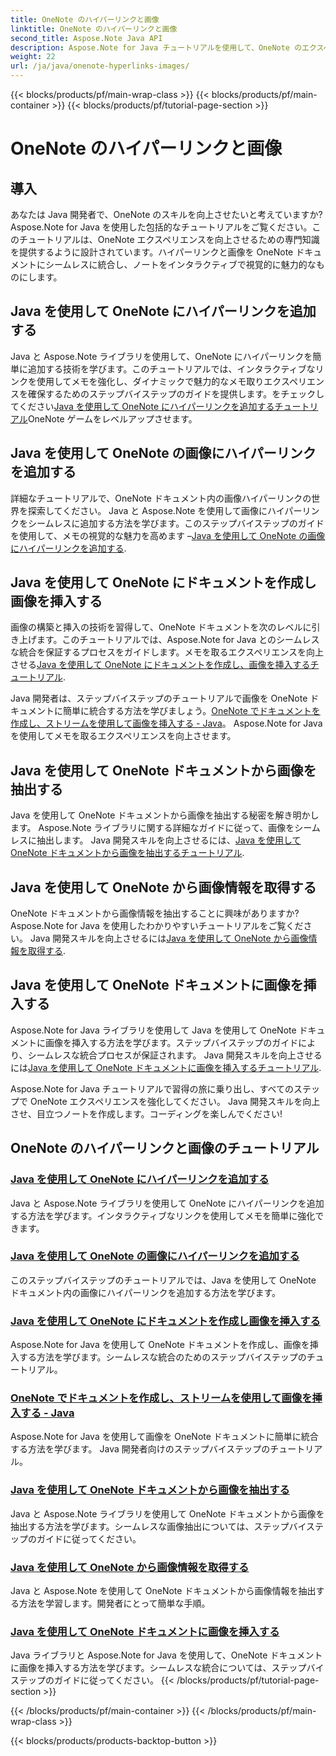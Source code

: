 ```yaml
---
title: OneNote のハイパーリンクと画像
linktitle: OneNote のハイパーリンクと画像
second_title: Aspose.Note Java API
description: Aspose.Note for Java チュートリアルを使用して、OneNote のエクスペリエンスを強化します。 Java 開発でハイパーリンクの追加、画像の挿入、画像情報の抽出をシームレスに行う方法を学びます。
weight: 22
url: /ja/java/onenote-hyperlinks-images/
---
```


{{< blocks/products/pf/main-wrap-class >}}
{{< blocks/products/pf/main-container >}}
{{< blocks/products/pf/tutorial-page-section >}}

# OneNote のハイパーリンクと画像


## 導入

あなたは Java 開発者で、OneNote のスキルを向上させたいと考えていますか? Aspose.Note for Java を使用した包括的なチュートリアルをご覧ください。このチュートリアルは、OneNote エクスペリエンスを向上させるための専門知識を提供するように設計されています。ハイパーリンクと画像を OneNote ドキュメントにシームレスに統合し、ノートをインタラクティブで視覚的に魅力的なものにします。

## Java を使用して OneNote にハイパーリンクを追加する
Java と Aspose.Note ライブラリを使用して、OneNote にハイパーリンクを簡単に追加する技術を学びます。このチュートリアルでは、インタラクティブなリンクを使用してメモを強化し、ダイナミックで魅力的なメモ取りエクスペリエンスを確保するためのステップバイステップのガイドを提供します。をチェックしてください[Java を使用して OneNote にハイパーリンクを追加するチュートリアル](./add-hyperlink/)OneNote ゲームをレベルアップさせます。

## Java を使用して OneNote の画像にハイパーリンクを追加する
詳細なチュートリアルで、OneNote ドキュメント内の画像ハイパーリンクの世界を探索してください。 Java と Aspose.Note を使用して画像にハイパーリンクをシームレスに追加する方法を学びます。このステップバイステップのガイドを使用して、メモの視覚的な魅力を高めます –[Java を使用して OneNote の画像にハイパーリンクを追加する](./add-hyperlink-to-image/).

## Java を使用して OneNote にドキュメントを作成し画像を挿入する
画像の構築と挿入の技術を習得して、OneNote ドキュメントを次のレベルに引き上げます。このチュートリアルでは、Aspose.Note for Java とのシームレスな統合を保証するプロセスをガイドします。メモを取るエクスペリエンスを向上させる[Java を使用して OneNote にドキュメントを作成し、画像を挿入するチュートリアル](./build-doc-insert-image/).

Java 開発者は、ステップバイステップのチュートリアルで画像を OneNote ドキュメントに簡単に統合する方法を学びましょう。[OneNote でドキュメントを作成し、ストリームを使用して画像を挿入する - Java](./build-doc-insert-image-stream/)。 Aspose.Note for Java を使用してメモを取るエクスペリエンスを向上させます。

## Java を使用して OneNote ドキュメントから画像を抽出する
Java を使用して OneNote ドキュメントから画像を抽出する秘密を解き明かします。 Aspose.Note ライブラリに関する詳細なガイドに従って、画像をシームレスに抽出します。 Java 開発スキルを向上させるには、[Java を使用して OneNote ドキュメントから画像を抽出するチュートリアル](./extract-images/).

## Java を使用して OneNote から画像情報を取得する
OneNote ドキュメントから画像情報を抽出することに興味がありますか? Aspose.Note for Java を使用したわかりやすいチュートリアルをご覧ください。 Java 開発スキルを向上させるには[Java を使用して OneNote から画像情報を取得する](./get-image-info/).

## Java を使用して OneNote ドキュメントに画像を挿入する
Aspose.Note for Java ライブラリを使用して Java を使用して OneNote ドキュメントに画像を挿入する方法を学びます。ステップバイステップのガイドにより、シームレスな統合プロセスが保証されます。 Java 開発スキルを向上させるには[Java を使用して OneNote ドキュメントに画像を挿入するチュートリアル](./insert-image/).

Aspose.Note for Java チュートリアルで習得の旅に乗り出し、すべてのステップで OneNote エクスペリエンスを強化してください。 Java 開発スキルを向上させ、目立つノートを作成します。コーディングを楽しんでください!
## OneNote のハイパーリンクと画像のチュートリアル
### [Java を使用して OneNote にハイパーリンクを追加する](./add-hyperlink/)
Java と Aspose.Note ライブラリを使用して OneNote にハイパーリンクを追加する方法を学びます。インタラクティブなリンクを使用してメモを簡単に強化できます。
### [Java を使用して OneNote の画像にハイパーリンクを追加する](./add-hyperlink-to-image/)
このステップバイステップのチュートリアルでは、Java を使用して OneNote ドキュメント内の画像にハイパーリンクを追加する方法を学びます。
### [Java を使用して OneNote にドキュメントを作成し画像を挿入する](./build-doc-insert-image/)
Aspose.Note for Java を使用して OneNote ドキュメントを作成し、画像を挿入する方法を学びます。シームレスな統合のためのステップバイステップのチュートリアル。
### [OneNote でドキュメントを作成し、ストリームを使用して画像を挿入する - Java](./build-doc-insert-image-stream/)
Aspose.Note for Java を使用して画像を OneNote ドキュメントに簡単に統合する方法を学びます。 Java 開発者向けのステップバイステップのチュートリアル。
### [Java を使用して OneNote ドキュメントから画像を抽出する](./extract-images/)
Java と Aspose.Note ライブラリを使用して OneNote ドキュメントから画像を抽出する方法を学びます。シームレスな画像抽出については、ステップバイステップのガイドに従ってください。
### [Java を使用して OneNote から画像情報を取得する](./get-image-info/)
Java と Aspose.Note を使用して OneNote ドキュメントから画像情報を抽出する方法を学習します。開発者にとって簡単な手順。
### [Java を使用して OneNote ドキュメントに画像を挿入する](./insert-image/)
Java ライブラリと Aspose.Note for Java を使用して、OneNote ドキュメントに画像を挿入する方法を学びます。シームレスな統合については、ステップバイステップのガイドに従ってください。
{{< /blocks/products/pf/tutorial-page-section >}}

{{< /blocks/products/pf/main-container >}}
{{< /blocks/products/pf/main-wrap-class >}}

{{< blocks/products/products-backtop-button >}}
